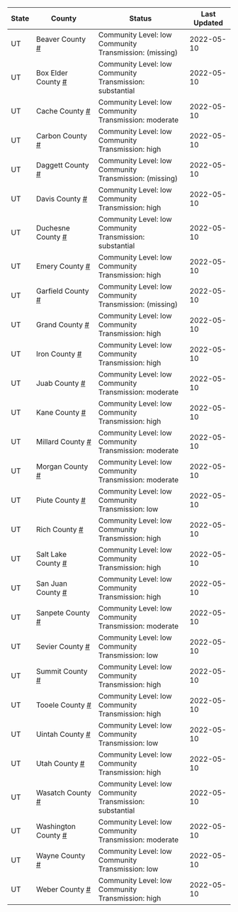 State | County | Status | Last Updated
--- | --- | --- | --- 
UT | Beaver County <a href="#beaver_county">#</a> | <a name="beaver_county"></a>Community Level: low<br/>Community Transmission: (missing) | 2022-05-10
UT | Box Elder County <a href="#box_elder_county">#</a> | <a name="box_elder_county"></a>Community Level: low<br/>Community Transmission: substantial | 2022-05-10
UT | Cache County <a href="#cache_county">#</a> | <a name="cache_county"></a>Community Level: low<br/>Community Transmission: moderate | 2022-05-10
UT | Carbon County <a href="#carbon_county">#</a> | <a name="carbon_county"></a>Community Level: low<br/>Community Transmission: high | 2022-05-10
UT | Daggett County <a href="#daggett_county">#</a> | <a name="daggett_county"></a>Community Level: low<br/>Community Transmission: (missing) | 2022-05-10
UT | Davis County <a href="#davis_county">#</a> | <a name="davis_county"></a>Community Level: low<br/>Community Transmission: high | 2022-05-10
UT | Duchesne County <a href="#duchesne_county">#</a> | <a name="duchesne_county"></a>Community Level: low<br/>Community Transmission: substantial | 2022-05-10
UT | Emery County <a href="#emery_county">#</a> | <a name="emery_county"></a>Community Level: low<br/>Community Transmission: high | 2022-05-10
UT | Garfield County <a href="#garfield_county">#</a> | <a name="garfield_county"></a>Community Level: low<br/>Community Transmission: (missing) | 2022-05-10
UT | Grand County <a href="#grand_county">#</a> | <a name="grand_county"></a>Community Level: low<br/>Community Transmission: high | 2022-05-10
UT | Iron County <a href="#iron_county">#</a> | <a name="iron_county"></a>Community Level: low<br/>Community Transmission: high | 2022-05-10
UT | Juab County <a href="#juab_county">#</a> | <a name="juab_county"></a>Community Level: low<br/>Community Transmission: moderate | 2022-05-10
UT | Kane County <a href="#kane_county">#</a> | <a name="kane_county"></a>Community Level: low<br/>Community Transmission: high | 2022-05-10
UT | Millard County <a href="#millard_county">#</a> | <a name="millard_county"></a>Community Level: low<br/>Community Transmission: moderate | 2022-05-10
UT | Morgan County <a href="#morgan_county">#</a> | <a name="morgan_county"></a>Community Level: low<br/>Community Transmission: moderate | 2022-05-10
UT | Piute County <a href="#piute_county">#</a> | <a name="piute_county"></a>Community Level: low<br/>Community Transmission: low | 2022-05-10
UT | Rich County <a href="#rich_county">#</a> | <a name="rich_county"></a>Community Level: low<br/>Community Transmission: high | 2022-05-10
UT | Salt Lake County <a href="#salt_lake_county">#</a> | <a name="salt_lake_county"></a>Community Level: low<br/>Community Transmission: high | 2022-05-10
UT | San Juan County <a href="#san_juan_county">#</a> | <a name="san_juan_county"></a>Community Level: low<br/>Community Transmission: high | 2022-05-10
UT | Sanpete County <a href="#sanpete_county">#</a> | <a name="sanpete_county"></a>Community Level: low<br/>Community Transmission: moderate | 2022-05-10
UT | Sevier County <a href="#sevier_county">#</a> | <a name="sevier_county"></a>Community Level: low<br/>Community Transmission: low | 2022-05-10
UT | Summit County <a href="#summit_county">#</a> | <a name="summit_county"></a>Community Level: low<br/>Community Transmission: high | 2022-05-10
UT | Tooele County <a href="#tooele_county">#</a> | <a name="tooele_county"></a>Community Level: low<br/>Community Transmission: high | 2022-05-10
UT | Uintah County <a href="#uintah_county">#</a> | <a name="uintah_county"></a>Community Level: low<br/>Community Transmission: low | 2022-05-10
UT | Utah County <a href="#utah_county">#</a> | <a name="utah_county"></a>Community Level: low<br/>Community Transmission: high | 2022-05-10
UT | Wasatch County <a href="#wasatch_county">#</a> | <a name="wasatch_county"></a>Community Level: low<br/>Community Transmission: substantial | 2022-05-10
UT | Washington County <a href="#washington_county">#</a> | <a name="washington_county"></a>Community Level: low<br/>Community Transmission: moderate | 2022-05-10
UT | Wayne County <a href="#wayne_county">#</a> | <a name="wayne_county"></a>Community Level: low<br/>Community Transmission: low | 2022-05-10
UT | Weber County <a href="#weber_county">#</a> | <a name="weber_county"></a>Community Level: low<br/>Community Transmission: high | 2022-05-10
